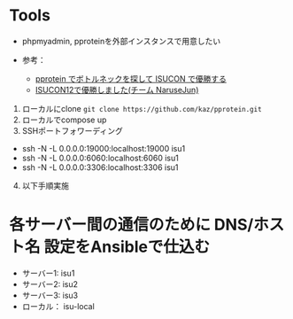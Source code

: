 # Tools

- phpmyadmin, pproteinを外部インスタンスで用意したい

- 参考：
  - [pprotein でボトルネックを探して ISUCON で優勝する](https://zenn.dev/team_soda/articles/20231206000000)
  - [ISUCON12で優勝しました(チーム NaruseJun)](https://zenn.dev/tohutohu/articles/8c34d1187e1b21)

1. ローカルにclone `git clone https://github.com/kaz/pprotein.git`
2. ローカルでcompose up
3. SSHポートフォワーディング
  - ssh -N -L 0.0.0.0:19000:localhost:19000 isu1
  - ssh -N -L 0.0.0.0:6060:localhost:6060 isu1
  - ssh -N -L 0.0.0.0:3306:localhost:3306 isu1
4. 以下手順実施

# 各サーバー間の通信のために DNS/ホスト名 設定をAnsibleで仕込む
- サーバー1: isu1
- サーバー2: isu2
- サーバー3: isu3
- ローカル： isu-local
